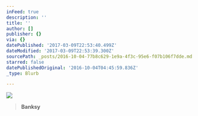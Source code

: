 ```yaml
---
inFeed: true
description: ''
title: ''
author: []
publisher: {}
via: {}
datePublished: '2017-03-09T22:53:40.499Z'
dateModified: '2017-03-09T22:53:39.300Z'
sourcePath: _posts/2016-10-04-77b8c629-1e9a-4f3c-95e6-f07b106f7dde.md
starred: false
datePublishedOriginal: '2016-10-04T04:45:59.836Z'
_type: Blurb

---
```

![](https://the-grid-user-content.s3-us-west-2.amazonaws.com/a5bd6c69-82cf-40bf-99e3-99add3d98388.jpg)

> **Banksy**